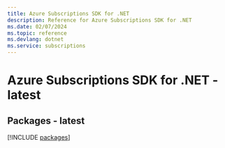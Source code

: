 ```yaml
---
title: Azure Subscriptions SDK for .NET
description: Reference for Azure Subscriptions SDK for .NET
ms.date: 02/07/2024
ms.topic: reference
ms.devlang: dotnet
ms.service: subscriptions
---
```

# Azure Subscriptions SDK for .NET - latest
## Packages - latest
[!INCLUDE [packages](subscriptions-index.md)]